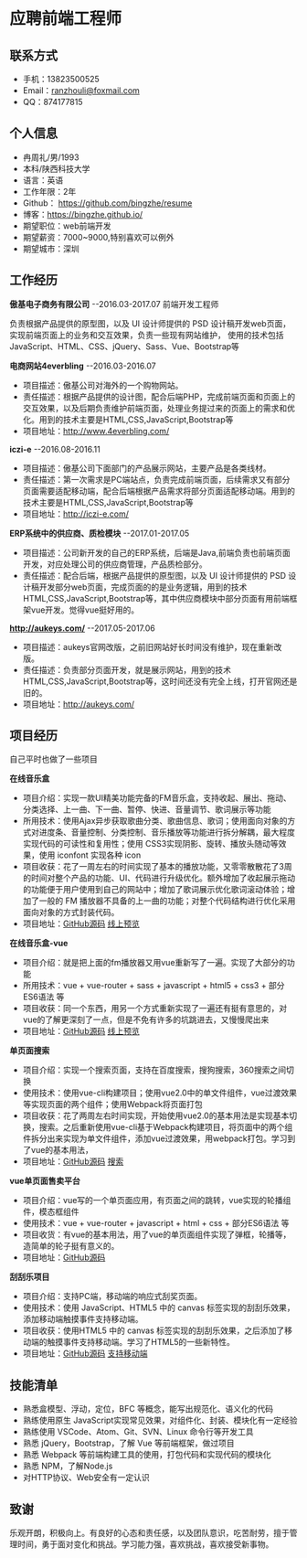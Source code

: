 # 应聘前端工程师

## 联系方式

* 手机：13823500525
* Email：ranzhouli@foxmail.com
* QQ：874177815

## 个人信息

* 冉周礼/男/1993
* 本科/陕西科技大学
* 语言：英语
* 工作年限：2年
* Github： https://github.com/bingzhe/resume
* 博客：https://bingzhe.github.io/
* 期望职位：web前端开发
* 期望薪资：7000~9000,特别喜欢可以例外
* 期望城市：深圳

## 工作经历

**傲基电子商务有限公司** --2016.03-2017.07 前端开发工程师

负责根据产品提供的原型图，以及 UI 设计师提供的 PSD 设计稿开发web页面，实现前端页面上的业务和交互效果，负责一些现有网站维护，
使用的技术包括JavaScript、HTML、CSS、jQuery、Sass、Vue、Bootstrap等

**电商网站4everbling** --2016.03-2016.07

- 项目描述：傲基公司对海外的一个购物网站。
- 责任描述：根据产品提供的设计图，配合后端PHP，完成前端页面和页面上的交互效果，以及后期负责维护前端页面，处理业务提过来的页面上的需求和优化。用到的技术主要是HTML,CSS,JavaScript,Bootstrap等
- 项目地址：http://www.4everbling.com/

**iczi-e** --2016.08-2016.11

- 项目描述：傲基公司下面部门的产品展示网站，主要产品是各类线材。
- 责任描述：第一次需求是PC端站点，负责完成前端页面，后续需求又有部分页面需要适配移动端，配合后端根据产品需求将部分页面适配移动端。用到的技术主要是HTML,CSS,JavaScript,Bootstrap等
- 项目地址：http://iczi-e.com/

**ERP系统中的供应商、质检模块** --2017.01-2017.05

- 项目描述：公司新开发的自己的ERP系统，后端是Java,前端负责也前端页面开发，对应处理公司的供应商管理，产品质检部分。
- 责任描述：配合后端，根据产品提供的原型图，以及 UI 设计师提供的 PSD 设计稿开发部分web页面，完成页面的的是业务逻辑，用到的技术HTML,CSS,JavaScript,Bootstrap等，其中供应商模块中部分页面有用前端框架vue开发。觉得vue挺好用的。

**http://aukeys.com/** --2017.05-2017.06

- 项目描述：aukeys官网改版，之前旧网站好长时间没有维护，现在重新改版。
- 责任描述：负责部分页面开发，就是展示网站，用到的技术HTML,CSS,JavaScript,Bootstrap等，这时间还没有完全上线，打开官网还是旧的。
- 项目地址：http://aukeys.com/

## 项目经历

自己平时也做了一些项目

**在线音乐盒**

- 项目介绍：实现一款UI精美功能完备的FM音乐盒，支持收起、展出、拖动、分类选择、上一曲、下一曲、暂停、快进、音量调节、歌词展示等功能
- 所用技术：使用Ajax异步获取歌曲分类、歌曲信息、歌词；使用面向对象的方式对进度条、音量控制、分类控制、音乐播放等功能进行拆分解耦，最大程度实现代码的可读性和复用性；使用 CSS3实现阴影、旋转、播放头随动等效果，使用 iconfont 实现各种 icon
- 项目收获：花了一周左右的时间实现了基本的播放功能，又零零散散花了3周的时间对整个产品的功能、UI、代码进行升级优化。额外增加了收起展示拖动的功能便于用户使用到自己的网站中；增加了歌词展示优化歌词滚动体验；增加了一般的 FM 播放器不具备的上一曲的功能；对整个代码结构进行优化采用面向对象的方式封装代码。
- 项目地址：[GitHub源码](https://github.com/bingzhe/FM_music) [线上预览](http://www.ranzhouli.cn/fm/)

**在线音乐盒-vue**

- 项目介绍：就是把上面的fm播放器又用vue重新写了一遍。实现了大部分的功能
- 所用技术：vue + vue-router + sass + javascript + html5 + css3 + 部分ES6语法 等
- 项目收获：同一个东西，用另一个方式重新实现了一遍还有挺有意思的，对vue的了解更深刻了一点，但是不免有许多的坑跳进去，又慢慢爬出来
- 项目地址：[GitHub源码](https://github.com/bingzhe/fm-music-vue) [线上预览](http://www.ranzhouli.cn/fmvue)

**单页面搜索**

- 项目介绍：实现一个搜索页面，支持在百度搜索，搜狗搜索，360搜索之间切换
- 使用技术：使用vue-cli构建项目；使用vue2.0中的单文件组件，vue过渡效果等实现页面的两个组件；使用Webpack将页面打包
- 项目收获：花了两周左右时间实现，开始使用vue2.0的基本用法是实现基本切换，搜索。之后重新使用vue-cli基于Webpack构建项目，将页面中的两个组件拆分出来实现为单文件组件，添加vue过渡效果，用webpack打包。学习到了vue的基本用法，
- 项目地址：[GitHub源码](https://github.com/bingzhe/vuesearch/tree/master/vuesearch2) [搜索](http://www.ranzhouli.cn/demo-search/dist)

**vue单页面售卖平台**

- 项目介绍：vue写的一个单页面应用，有页面之间的跳转，vue实现的轮播组件，模态框组件
- 使用技术：vue + vue-router + javascript + html + css + 部分ES6语法 等
- 项目收货：有vue的基本用法，用了vue的单页面组件实现了弹框，轮播等，造简单的轮子挺有意义的。
- 项目地址：[GitHub源码](https://github.com/bingzhe/SalePlatform)

**刮刮乐项目** 

- 项目介绍：支持PC端，移动端的响应式刮奖页面。
- 使用技术：使用 JavaScript、HTML5 中的 canvas 标签实现的刮刮乐效果，添加移动端触摸事件支持移动端。
- 项目收获：使用HTML5 中的 canvas 标签实现的刮刮乐效果，之后添加了移动端的触摸事件支持移动端。学习了HTML5的一些新特性。
- 项目地址：[GitHub源码](https://github.com/bingzhe/canvas/tree/master/%E5%88%AE%E5%88%AE%E4%B9%90) [支持移动端](https://bingzhe.github.io/canvas/%E5%88%AE%E5%88%AE%E4%B9%90/index.html)

## 技能清单

* 熟悉盒模型、浮动，定位，BFC 等概念，能写出规范化、语义化的代码
* 熟练使用原生 JavaScript实现常见效果，对组件化、封装、模块化有一定经验
* 熟练使用 VSCode、Atom、Git、SVN、Linux 命令行等开发工具
* 熟悉 jQuery，Bootstrap，了解 Vue 等前端框架，做过项目
* 熟悉 Webpack 等前端构建工具的使用，打包代码和实现代码的模块化
* 熟悉 NPM，了解Node.js
* 对HTTP协议、Web安全有一定认识


## 致谢
乐观开朗，积极向上。有良好的心态和责任感，以及团队意识，吃苦耐劳，擅于管理时间，勇于面对变化和挑战。学习能力强，喜欢挑战，喜欢接受新事物。
